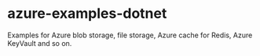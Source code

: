 # azure-examples-dotnet
Examples for Azure blob storage, file storage, Azure cache for Redis, Azure KeyVault and so on.
